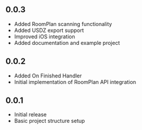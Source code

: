 ## 0.0.3

- Added RoomPlan scanning functionality
- Added USDZ export support
- Improved iOS integration
- Added documentation and example project

## 0.0.2

- Added On Finished Handler
- Initial implementation of RoomPlan API integration

## 0.0.1

- Initial release
- Basic project structure setup
